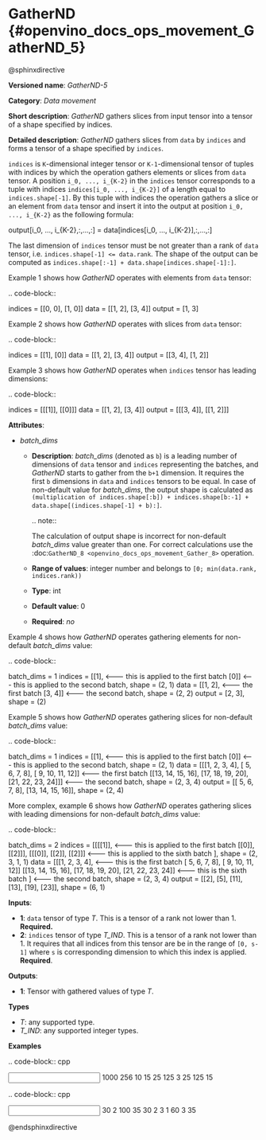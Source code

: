 # GatherND {#openvino_docs_ops_movement_GatherND_5}


@sphinxdirective

**Versioned name**: *GatherND-5*

**Category**: *Data movement*

**Short description**: *GatherND* gathers slices from input tensor into a tensor of a shape specified by indices.

**Detailed description**: *GatherND* gathers slices from ``data`` by ``indices`` and forms a tensor of a shape specified by ``indices``.

``indices`` is ``K``-dimensional integer tensor or ``K-1``-dimensional tensor of tuples with indices by which 
the operation gathers elements or slices from ``data`` tensor. A position ``i_0, ..., i_{K-2}`` in the ``indices`` 
tensor corresponds to a tuple with indices ``indices[i_0, ..., i_{K-2}]`` of a length equal to ``indices.shape[-1]``. 
By this tuple with indices the operation gathers a slice or an element from ``data`` tensor and insert it into the 
output at position ``i_0, ..., i_{K-2}`` as the following formula:

output[i_0, ..., i_{K-2},:,...,:] = data[indices[i_0, ..., i_{K-2}],:,...,:]

The last dimension of `indices` tensor must be not greater than a rank of `data` tensor, i.e. `indices.shape[-1] <= data.rank`.
The shape of the output can be computed as `indices.shape[:-1] + data.shape[indices.shape[-1]:]`.

Example 1 shows how *GatherND* operates with elements from `data` tensor:

.. code-block::

   indices = [[0, 0],
              [1, 0]]
   data    = [[1, 2],
              [3, 4]]
   output  = [1, 3]


Example 2 shows how *GatherND* operates with slices from ``data`` tensor:

.. code-block::

   indices = [[1], [0]]
   data    = [[1, 2],
              [3, 4]]
   output  = [[3, 4],
              [1, 2]]


Example 3 shows how *GatherND* operates when `indices` tensor has leading dimensions:

.. code-block::

   indices = [[[1]], [[0]]]
   data    = [[1, 2],
              [3, 4]]
   output  = [[[3, 4]],
              [[1, 2]]]


**Attributes**:

* *batch_dims*

  * **Description**: *batch_dims* (denoted as ``b``) is a leading number of dimensions of ``data`` tensor 
    and ``indices`` representing the batches, and *GatherND* starts to gather from the ``b+1`` dimension.
    It requires the first ``b`` dimensions in ``data`` and ``indices`` tensors to be equal.
    In case of non-default value for *batch_dims*, the output shape is calculated as
    ``(multiplication of indices.shape[:b]) + indices.shape[b:-1] + data.shape[(indices.shape[-1] + b):]``.
    
    .. note::
        
       The calculation of output shape is incorrect for non-default *batch_dims* value greater than one.
       For correct calculations use the :doc:`GatherND_8 <openvino_docs_ops_movement_Gather_8>` operation.

  * **Range of values**: integer number and belongs to ``[0; min(data.rank, indices.rank))``
  * **Type**: int
  * **Default value**: 0
  * **Required**: *no*

Example 4 shows how *GatherND* operates gathering elements for non-default *batch_dims* value:

.. code-block::

   batch_dims = 1
   indices = [[1],    <--- this is applied to the first batch
              [0]]    <--- this is applied to the second batch, shape = (2, 1)
   data    = [[1, 2], <--- the first batch
              [3, 4]] <--- the second batch, shape = (2, 2)
   output  = [2, 3], shape = (2)


Example 5 shows how *GatherND* operates gathering slices for non-default *batch_dims* value:

.. code-block::

   batch_dims = 1
   indices = [[1], <--- this is applied to the first batch
              [0]] <--- this is applied to the second batch, shape = (2, 1)
   data    = [[[1,   2,  3,  4], [ 5,  6,  7,  8], [ 9, 10, 11, 12]]  <--- the first batch
              [[13, 14, 15, 16], [17, 18, 19, 20], [21, 22, 23, 24]]] <--- the second batch, shape = (2, 3, 4)
   output  = [[ 5,  6,  7,  8], [13, 14, 15, 16]], shape = (2, 4)


More complex, example 6 shows how *GatherND* operates gathering slices with leading dimensions 
for non-default *batch_dims* value:

.. code-block::

   batch_dims = 2
   indices = [[[[1]], <--- this is applied to the first batch
               [[0]],
               [[2]]],
              [[[0]],
               [[2]],
               [[2]]] <--- this is applied to the sixth batch
             ], shape = (2, 3, 1, 1)
   data    = [[[1,   2,  3,  4], <--- this is the first batch
               [ 5,  6,  7,  8],
               [ 9, 10, 11, 12]]
              [[13, 14, 15, 16],
               [17, 18, 19, 20],
               [21, 22, 23, 24]] <--- this is the sixth batch
             ] <--- the second batch, shape = (2, 3, 4)
   output  = [[2], [5], [11], [13], [19], [23]], shape = (6, 1)


**Inputs**:

* **1**: ``data`` tensor of type *T*. This is a tensor of a rank not lower than 1. **Required.**
* **2**: ``indices`` tensor of type *T_IND*. This is a tensor of a rank not lower than 1.
  It requires that all indices from this tensor are be in the range of ``[0, s-1]`` where ``s`` is 
  corresponding dimension to which this index is applied. **Required**.

**Outputs**:

* **1**: Tensor with gathered values of type *T*.

**Types**

* *T*: any supported type.
* *T_IND*: any supported integer types.

**Examples**

.. code-block:: cpp

   <layer id="1" type="GatherND">
       <data batch_dims=0 />
       <input>
           <port id="0">
               <dim>1000</dim>
               <dim>256</dim>
               <dim>10</dim>
               <dim>15</dim>
           </port>
           <port id="1">
               <dim>25</dim>
               <dim>125</dim>
               <dim>3</dim>
           </port>
       </input>
       <output>
           <port id="3">
               <dim>25</dim>
               <dim>125</dim>
               <dim>15</dim>
           </port>
       </output>
   </layer>


.. code-block:: cpp

   <layer id="1" type="GatherND">
       <data batch_dims=2 />
       <input>
           <port id="0">
               <dim>30</dim>
               <dim>2</dim>
               <dim>100</dim>
               <dim>35</dim>
           </port>
           <port id="1">
               <dim>30</dim>
               <dim>2</dim>
               <dim>3</dim>
               <dim>1</dim>
           </port>
       </input>
       <output>
           <port id="3">
               <dim>60</dim>
               <dim>3</dim>
               <dim>35</dim>
           </port>
       </output>
   </layer>


@endsphinxdirective


